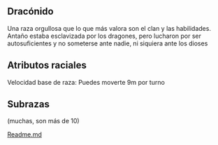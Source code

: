 Dracónido
-
Una raza orgullosa que lo que más valora son el clan y las habilidades. Antaño estaba esclavizada por los dragones, pero lucharon por ser autosuficientes y no someterse ante nadie, ni siquiera ante los dioses

Atributos raciales
-
Velocidad base de raza: Puedes moverte 9m por turno

Subrazas
-
(muchas, son más de 10)

[Readme.md](README.md)
